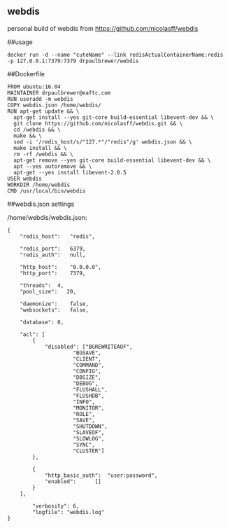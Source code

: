 webdis
------------
personal build of webdis from https://github.com/nicolasff/webdis

##usage

    docker run -d --name "cuteName" --link redisActualContainerName:redis -p 127.0.0.1:7379:7379 drpaulbrewer/webdis 

##Dockerfile

```
FROM ubuntu:16.04
MAINTAINER drpaulbrewer@eaftc.com
RUN useradd -m webdis
COPY webdis.json /home/webdis/
RUN apt-get update && \
  apt-get install --yes git-core build-essential libevent-dev && \
  git clone https://github.com/nicolasff/webdis.git && \
  cd /webdis && \
  make && \
  sed -i '/redis_host/s/"127.*"/"redis"/g' webdis.json && \
  make install && \
  rm -rf /webdis && \
  apt-get remove --yes git-core build-essential libevent-dev && \
  apt --yes autoremove && \
  apt-get --yes install libevent-2.0.5
USER webdis
WORKDIR /home/webdis
CMD /usr/local/bin/webdis 
```

##webdis.json settings

/home/webdis/webdis.json:

```
{
	"redis_host":	"redis",

	"redis_port":	6379,
	"redis_auth":	null,

	"http_host":	"0.0.0.0",
	"http_port":	7379,

	"threads":	4,
	"pool_size":   20,

	"daemonize":	false,
	"websockets":	false,

	"database":	0,

	"acl": [
		{
			"disabled":	["BGREWRITEAOF",
					 "BGSAVE",
					 "CLIENT",
					 "COMMAND",
					 "CONFIG",
					 "DBSIZE",
					 "DEBUG",
					 "FLUSHALL",
					 "FLUSHDB",
					 "INFO",
					 "MONITOR",
					 "ROLE",
					 "SAVE",
					 "SHUTDOWN",
					 "SLAVEOF",
					 "SLOWLOG",
					 "SYNC",
					 "CLUSTER"]
		},

		{
			"http_basic_auth":	"user:password",
			"enabled":		[]
		}
	],

        "verbosity": 6,
        "logfile": "webdis.log"
}
```
